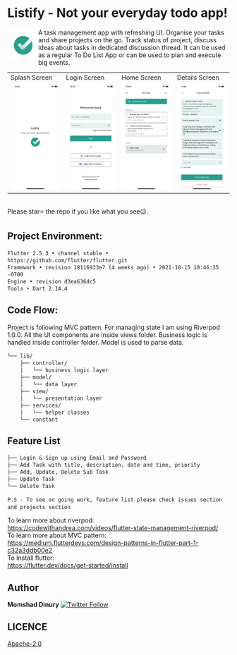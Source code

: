 # Listify - Not your everyday todo app!
<img src="assets/logo.png" height=70 align="left"> 
<p>A task management app with refreshing UI. Organise your tasks and share projects on the go. Track status of project, discuss ideas about tasks in dedicated discussion thread. It can be used as a regular To Do List App or can be used to plan and execute big events. 
</p>
<table>
  <tr>
    <td>Splash Screen</td>
     <td>Login Screen</td>
     <td>Home Screen</td>
     <td>Details Screen</td>
  </tr>
  <tr>
    <td><img src="/assets/screenshots/Splash.png" width=270 ></td>
    <td><img src="/assets/screenshots/Login.png" width=270 ></td>
    <td><img src="/assets/screenshots/Home.png" width=270 ></td>
    <td><img src="/assets/screenshots/Details.png" width=270 ></td>
  </tr>
 </table>
<br> Please star⭐ the repo if you like what you see😉.

## Project Environment:
```
Flutter 2.5.3 • channel stable • https://github.com/flutter/flutter.git
Framework • revision 18116933e7 (4 weeks ago) • 2021-10-15 10:46:35 -0700
Engine • revision d3ea636dc5
Tools • Dart 2.14.4
```

## Code Flow:
Project is following MVC pattern. For managing state I am using Riverpod 1.0.0. All the UI components are inside views folder. Business logic is handled inside controller folder. Model is used to parse data.

```
└── lib/
    ├── controller/
    │   └── business logic layer
    ├── model/
    │   └── data layer
    ├── view/
    │   └── presentation layer
    ├── services/
    │   └── helper classes
    └── constant
```

## Feature List
```
├── Login & Sign up using Email and Password
├── Add Task with title, description, date and time, priority
├── Add, Update, Delete Sub Task
├── Update Task
└── Delete Task
```
```P.S - To see on going work, feature list please check issues section and projects section```


To learn more about riverpod:<br>
https://codewithandrea.com/videos/flutter-state-management-riverpod/<br>
To learn more about MVC pattern:<br>
https://medium.flutterdevs.com/design-patterns-in-flutter-part-1-c32a3ddb00e2<br>
To Install flutter:<br>
https://flutter.dev/docs/get-started/install

## Author
**Momshad Dinury**
[![Twitter Follow](https://img.shields.io/twitter/follow/dinurymomshad.svg?style=social)](https://twitter.com/dinurymomshad)

## LICENCE
[Apache-2.0](https://github.com/dinurymomshad/listify/blob/main/LICENSE)

